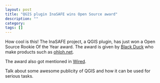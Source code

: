 ```yaml
---
layout: post
title: "QGIS plugin InaSAFE wins Open Source award"
description: ""
category: 
tags: []
---
```




How cool is this! The InaSAFE project, a QGIS plugin, has just won a Open Source Rookie Of the Year award.  The award is given by [Black Duck](http://www.blackducksoftware.com/) who make products such as [ohloh.net](http://www.ohloh.net/).

The award also got mentioned in [Wired](http://www.wired.com/wiredenterprise/2013/01/open-source-rookies-of-year/).

Talk about some awesome publicity of QGIS and how it can be used for serious tasks. 

